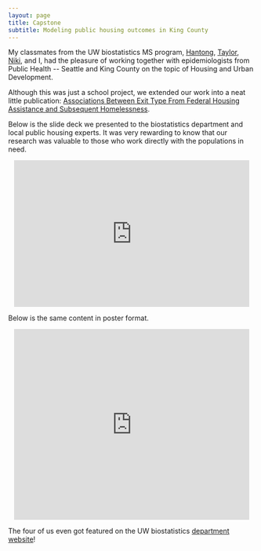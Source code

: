 ```yaml
---
layout: page
title: Capstone
subtitle: Modeling public housing outcomes in King County
---
```


My classmates from the UW biostatistics MS program, [Hantong](https://hantongh.github.io/), [Taylor](https://tdkeating.github.io/), [Niki](https://nikipetrakos.github.io/), and I, had the pleasure of working together with epidemiologists from Public Health -- Seattle and King County on the topic of Housing and Urban Development.

Although this was just a school project, we extended our work into a neat little publication: [Associations Between Exit Type From Federal Housing Assistance and Subsequent Homelessness](https://doi.org/10.1080/10511482.2023.2243260).

Below is the slide deck we presented to the biostatistics department and local public housing experts. It was very rewarding to know that our research was valuable to those who work directly with the populations in need.

<p align="center"><iframe src="https://docs.google.com/presentation/d/e/2PACX-1vR-kn_n_o04Qgv_QtYIzunOJC6nSOrw3yRYzYWnepATJsK8qCvjJd0w75D5U4CKuw/embed?start=false&loop=false&delayms=3000" frameborder="0" width="480" height="299" allowfullscreen="true" mozallowfullscreen="true" webkitallowfullscreen="true"></iframe></p>

Below is the same content in poster format.

<p align="center"><iframe src="https://docs.google.com/presentation/d/e/2PACX-1vQEzO6Y38p8uJU5rUI_xodFiIqpgSob3CcOMQv6GdzQM5D_nKv92caUnqqCBRK0bQ/embed?start=false&loop=false&delayms=3000" frameborder="0" width="480" height="389" allowfullscreen="true" mozallowfullscreen="true" webkitallowfullscreen="true"></iframe></p>

The four of us even got featured on the UW biostatistics [department website](https://www.biostat.washington.edu/news/stories/ms-capstone-students-contribute-public-health-solutions)!